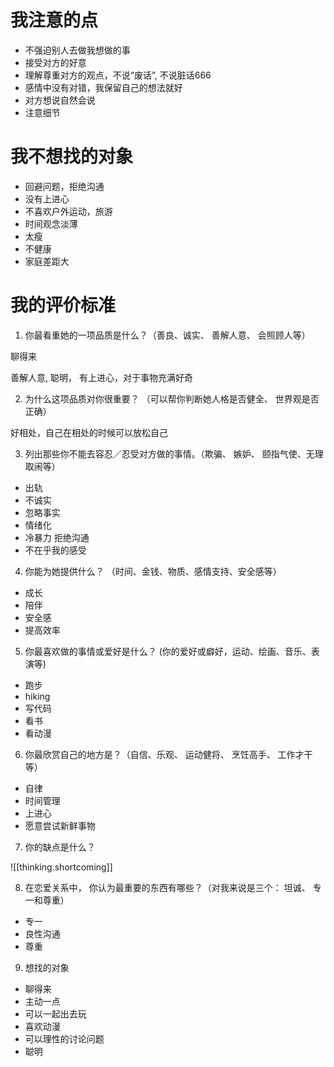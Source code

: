 
# 我注意的点

- 不强迫别人去做我想做的事
- 接受对方的好意
- 理解尊重对方的观点，不说“废话”, 不说脏话666
- 感情中没有对错，我保留自己的想法就好
- 对方想说自然会说
- 注意细节

# 我不想找的对象

- 回避问题，拒绝沟通
- 没有上进心
- 不喜欢户外运动，旅游
- 时间观念淡薄 
- 太瘦
- 不健康
- 家庭差距大

# 我的评价标准

1. 你最看重她的一项品质是什么？（善良、诚实、 善解人意、 会照顾人等）

聊得来

善解人意, 聪明， 有上进心，对于事物充满好奇

2. 为什么这项品质对你很重要？ （可以帮你判断她人格是否健全、 世界观是否正确）

好相处，自己在相处的时候可以放松自己

3. 列出那些你不能去容忍／忍受对方做的事情。（欺骗、 嫉妒、 颐指气使、无理取闹等）

- 出轨
- 不诚实
- 忽略事实
- 情绪化
- 冷暴力 拒绝沟通
- 不在乎我的感受

4. 你能为她提供什么？ （时间、金钱、物质、感情支持、安全感等）

- 成长
- 陪伴
- 安全感
- 提高效率

5. 你最喜欢做的事情或爱好是什么？ (你的爱好或癖好，运动、绘画、音乐、表演等)

- 跑步
- hiking
- 写代码
- 看书
- 看动漫


6. 你最欣赏自己的地方是？（自信、乐观、 运动健将、 烹饪高手、 工作才干等）

- 自律
- 时间管理
- 上进心
- 愿意尝试新鲜事物

7. 你的缺点是什么？

![[thinking.shortcoming]]

8. 在恋爱关系中， 你认为最重要的东西有哪些？（对我来说是三个： 坦诚、 专一和尊重）

- 专一
- 良性沟通
- 尊重


9. 想找的对象

- 聊得来 
- 主动一点
- 可以一起出去玩
- 喜欢动漫
- 可以理性的讨论问题
- 聪明 